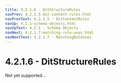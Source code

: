 ```yaml
---
title: 4.2.1.6 - DitStructureRules
navPrev: 4.2.1.5-dit-content-rules.html
navPrevText: 4.2.1.5 - DitContentRules
navUp: 4.2.1-schema-objects.html
navUpText: 4.2.1 - Schema Objects
navNext: 4.2.1.7-matching-rule-uses.html
navNextText: 4.2.1.7 - MatchingRuleUses
---
```


# 4.2.1.6 - DitStructureRules

Not yet supported...
